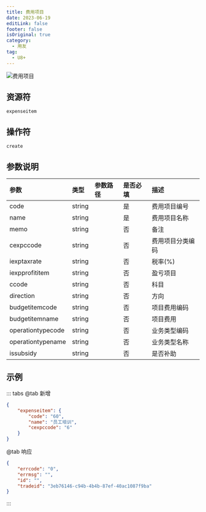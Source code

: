 ```yaml
---
title: 费用项目
date: 2023-06-19
editLink: false
footer: false
isOriginal: true
category:
  - 用友
tag:
  - U8+
---
```


![费用项目](https://nas.ilyl.life:8092/yonyou/u8/as/expenseitem.gif)

## 资源符

`expenseitem`
  
## 操作符

`create`

## 参数说明

|参数|类型|参数路径|是否必填|描述|
|:-|:-|:-|:-|:-|
|code|string||是|费用项目编号|
|name|string||是|费用项目名称|
|memo|string||否|备注|
|cexpccode|string||否|费用项目分类编码|
|iexptaxrate|string||否|税率(%)|
|iexpprofititem|string||否|盈亏项目|
|ccode|string||否|科目|
|direction|string||否|方向|
|budgetitemcode|string||否|项目费用编码|
|budgetitemname|string||否|项目费用|
|operationtypecode|string||否|业务类型编码|
|operationtypename|string||否|业务类型名称|
|issubsidy|string||否|是否补助|

## 示例

::: tabs
@tab 新增

```json
{
    "expenseitem": {
        "code": "60",
        "name": "员工培训",
        "cexpccode": "6"
    }
}
```

@tab 响应

```json
{
    "errcode": "0",
    "errmsg": "",
    "id": "",
    "tradeid": "3eb76146-c94b-4b4b-87ef-40ac1087f9ba"
}
```

:::
